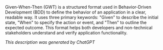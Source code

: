 Given-When-Then (GWT) is a structured format used in Behavior-Driven Development (BDD) to define the behavior of an application in a clear, readable way. It uses three primary keywords: "Given" to describe the initial state, "When" to specify the action or event, and "Then" to outline the expected outcome. This format helps both developers and non-technical stakeholders understand and verify application functionality.

*This description was generated by ChatGPT*